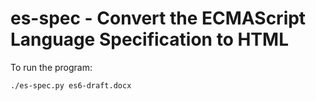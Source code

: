 # es-spec - Convert the ECMAScript Language Specification to HTML

To run the program:

    ./es-spec.py es6-draft.docx
